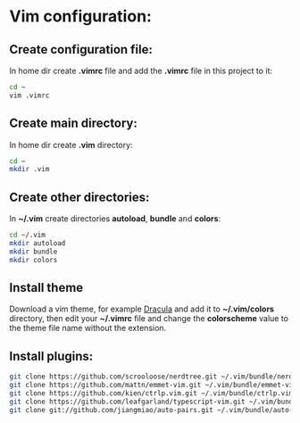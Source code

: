 # Vim configuration:

## Create configuration file:

In home dir create **.vimrc** file and add the **.vimrc** file in this project to it:

```sh
cd ~
vim .vimrc
```

## Create main directory:

 In home dir create **.vim** directory:
	
```sh
cd ~
mkdir .vim
```

## Create other directories:

In **~/.vim** create directories **autoload**, **bundle** and **colors**:

```sh
cd ~/.vim
mkdir autoload
mkdir bundle
mkdir colors
```

## Install theme 

Download a vim theme, for example [Dracula](https://draculatheme.com/vim/) and add it to **~/.vim/colors** directory, then edit your **~/.vimrc** file and change the **colorscheme** value to the theme file name without the extension.

## Install plugins:

```sh
git clone https://github.com/scrooloose/nerdtree.git ~/.vim/bundle/nerdtree	
git clone https://github.com/mattn/emmet-vim.git ~/.vim/bundle/emmet-vim
git clone https://github.com/kien/ctrlp.vim.git ~/.vim/bundle/ctrlp.vim
git clone https://github.com/leafgarland/typescript-vim.git ~/.vim/bundle/typescript-vim
git clone git://github.com/jiangmiao/auto-pairs.git ~/.vim/bundle/auto-pairs
```


